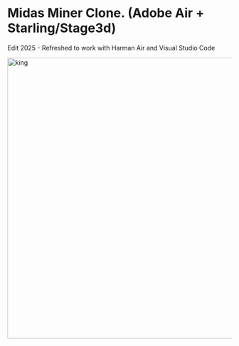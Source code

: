 # Midas Miner Clone. (Adobe Air + Starling/Stage3d)

Edit 2025 - Refreshed to work with Harman Air and Visual Studio Code

<img width="756" height="632" alt="king" src="https://github.com/user-attachments/assets/36d5669c-37ec-489e-a1c5-cba0c1534c60" />
